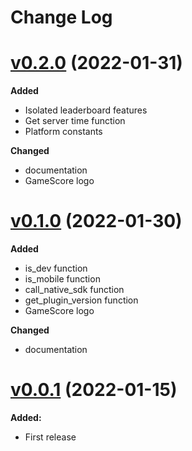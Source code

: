 # Change Log

# [v0.2.0](https://github.com/megalanthus/defold-gamescore/releases/tag/v0.2.0) (2022-01-31)

**Added**

- Isolated leaderboard features
- Get server time function
- Platform constants

**Changed**

- documentation
- GameScore logo

# [v0.1.0](https://github.com/megalanthus/defold-gamescore/releases/tag/v0.1.0) (2022-01-30)

**Added**

- is_dev function
- is_mobile function
- call_native_sdk function
- get_plugin_version function
- GameScore logo

**Changed**

- documentation

# [v0.0.1](https://github.com/megalanthus/defold-gamescore/releases/tag/v0.0.1) (2022-01-15)

**Added:**

- First release